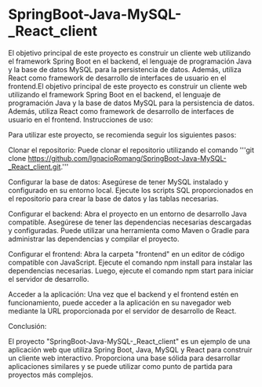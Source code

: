 # SpringBoot-Java-MySQL-_React_client
El objetivo principal de este proyecto es construir un cliente web utilizando el framework Spring Boot en el backend, el lenguaje de programación Java y la base de datos MySQL para la persistencia de datos. Además, utiliza React como framework de desarrollo de interfaces de usuario en el frontend.El objetivo principal de este proyecto es construir un cliente web utilizando el framework Spring Boot en el backend, el lenguaje de programación Java y la base de datos MySQL para la persistencia de datos. 
Además, utiliza React como framework de desarrollo de interfaces de usuario en el frontend.
Instrucciones de uso:

Para utilizar este proyecto, se recomienda seguir los siguientes pasos:

Clonar el repositorio: Puede clonar el repositorio utilizando el comando 
'''git clone https://github.com/IgnacioRomang/SpringBoot-Java-MySQL-_React_client.git.'''

Configurar la base de datos: Asegúrese de tener MySQL instalado y configurado en su entorno local. Ejecute los scripts SQL proporcionados en el repositorio para crear la base de datos y las tablas necesarias.

Configurar el backend: Abra el proyecto en un entorno de desarrollo Java compatible. Asegúrese de tener las dependencias necesarias descargadas y configuradas. Puede utilizar una herramienta como Maven o Gradle para administrar las dependencias y compilar el proyecto.

Configurar el frontend: Abra la carpeta "frontend" en un editor de código compatible con JavaScript. Ejecute el comando npm install para instalar las dependencias necesarias. Luego, ejecute el comando npm start para iniciar el servidor de desarrollo.

Acceder a la aplicación: Una vez que el backend y el frontend estén en funcionamiento, puede acceder a la aplicación en su navegador web mediante la URL proporcionada por el servidor de desarrollo de React.

Conclusión:

El proyecto "SpringBoot-Java-MySQL-_React_client" es un ejemplo de una aplicación web que utiliza Spring Boot, Java, MySQL y React para construir un cliente web interactivo. Proporciona una base sólida para desarrollar aplicaciones similares y se puede utilizar como punto de partida para proyectos más complejos.

